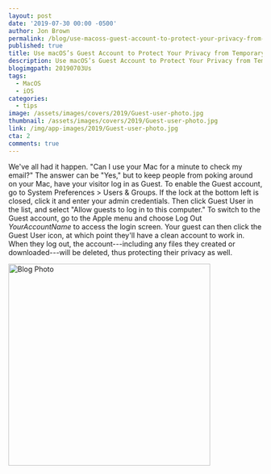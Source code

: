 ```yaml
---
layout: post
date: '2019-07-30 00:00 -0500'
author: Jon Brown
permalink: /blog/use-macoss-guest-account-to-protect-your-privacy-from-temporary-users/
published: true
title: Use macOS’s Guest Account to Protect Your Privacy from Temporary Users
description: Use macOS’s Guest Account to Protect Your Privacy from Temporary Users
blogimgpath: 20190703Us
tags:
  - MacOS
  - iOS
categories:
  - tips
image: /assets/images/covers/2019/Guest-user-photo.jpg
thumbnail: /assets/images/covers/2019/Guest-user-photo.jpg
link: /img/app-images/2019/Guest-user-photo.jpg
cta: 2
comments: true
---
```

We've all had it happen. "Can I use your Mac for a minute to check my
email?" The answer can be "Yes," but to keep people from poking around
on your Mac, have your visitor log in as Guest. To enable the Guest
account, go to System Preferences \> Users & Groups. If the lock at the
bottom left is closed, click it and enter your admin credentials. Then
click Guest User in the list, and select "Allow guests to log in to this
computer." To switch to the Guest account, go to the Apple menu and
choose Log Out *YourAccountName* to access the login screen. Your guest
can then click the Guest User icon, at which point they'll have a clean
account to work in. When they log out, the account---including any files
they created or downloaded---will be deleted, thus protecting their
privacy as well.

<img alt="Blog Photo" src="{{ site.site_cdn }}/assets/images/blog/2019/20190703Us/image2.png" class="img-fluid rounded m-2" width="400" />

